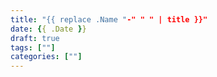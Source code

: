 ```yaml
---
title: "{{ replace .Name "-" " " | title }}"
date: {{ .Date }}
draft: true
tags: [""]
categories: [""]
---
```


